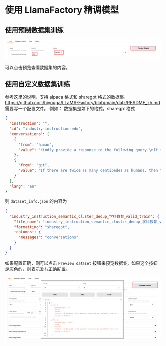 # 使用 LlamaFactory 精调模型

## 使用预制数据集训练

![img.png](img.png)

可以点击预览查看数据集的内容。

## 使用自定义数据集训练

参考这里的说明，支持 alpaca 格式和 sharegpt 格式的数据集。
https://github.com/hiyouga/LLaMA-Factory/blob/main/data/README_zh.md
需要写一个配置文件。
例如：
数据集是如下的格式，sharegpt 格式

```json
{
  "instruction": "",
  "id": "industry-instruction-edu",
  "conversations": [
    {
      "from": "human",
      "value": "Kindly provide a response to the following query.\nIf there are 100 centipedes on a certain island, where there are twice as many centipedes as humans and half as many sheep as humans, what is the total number of humans and sheep on the island?"
    },
    {
      "from": "gpt",
      "value": "If there are twice as many centipedes as humans, then there are 100\/2 = 50 humans on the island.\nIf there are half as many sheep as humans, then there are 50\/2 = 25 sheep on the island.\nTherefore, the total number of humans and sheep on the island is 50 humans + 25 sheep = 75. \n#### The answer is : 75"
    }
  ],
  "lang": "en"
}
```

则 `dataset_info.json` 的内容为

```json
{
  "industry_instruction_semantic_cluster_dedup_学科教育_valid_train": {
    "file_name": "industry_instruction_semantic_cluster_dedup_学科教育_valid_train.jsonl",
    "formatting": "sharegpt",
    "columns": {
      "messages": "conversations"
    }
  }
}
```

如果配置正确，则可以点击 `Preview dataset` 按钮来预览数据集，如果这个按钮是灰色的，则表示没有正确配置。

![img_1.png](img_1.png)